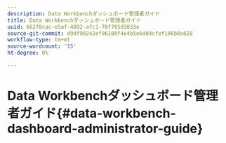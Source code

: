 ```yaml
---
description: Data Workbenchダッシュボード管理者ガイド
title: Data Workbenchダッシュボード管理者ガイド
uuid: 662f8cac-e5af-4892-afc1-78f705d3033e
source-git-commit: d9df90242ef96188f4e4b5e6d04cfef196b0a628
workflow-type: tm+mt
source-wordcount: '15'
ht-degree: 0%

---
```



# Data Workbenchダッシュボード管理者ガイド{#data-workbench-dashboard-administrator-guide}

